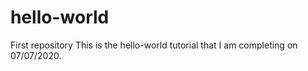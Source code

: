 # hello-world
First repository
This is the hello-world tutorial that I am completing on 07/07/2020.
